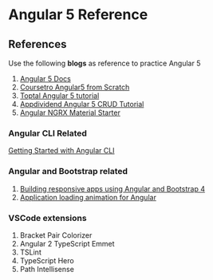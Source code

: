 # Angular 5 Reference

## References
Use the following **blogs** as reference to practice Angular 5 

 1. [Angular 5 Docs](https://angular.io/)
 2. [Coursetro Angular5 from Scratch](https://coursetro.com/courses/19/Learn-Angular-5-from-Scratch---Angular-5-Tutorial)
 3. [Toptal Angular 5 tutorial](https://www.toptal.com/angular/angular-5-tutorial)
 4. [Appdividend Angular 5 CRUD Tutorial](https://appdividend.com/2018/01/21/angular-5-crud-tutorial-example-scratch/)
 5. [Angular NGRX Material Starter](https://github.com/tomastrajan/angular-ngrx-material-starter)

### Angular CLI Related
[Getting Started with Angular CLI](https://www.intertech.com/Blog/angular-tutorial-getting-started-with-the-angular-cli/)

### Angular and Bootstrap related
1. [Building responsive apps using Angular and Bootstrap 4](https://medium.com/@tomastrajan/how-to-build-responsive-layouts-with-bootstrap-4-and-angular-6-cfbb108d797b)
2. [Application loading animation for Angular](https://medium.com/@tomastrajan/how-to-style-angular-application-loading-with-angular-cli-like-a-boss-cdd4f5358554)


### VSCode extensions
1. Bracket Pair Colorizer
2. Angular 2 TypeScript Emmet
3. TSLint
4. TypeScript Hero
5. Path Intellisense
